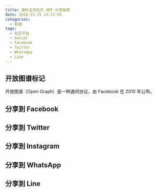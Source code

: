 ```yaml
---
title: 海外主流社交 APP 分享指南
date: 2018-11-15 13:17:55
categories:
  - 前端
tags:
  - 社交平台
  - Social
  - Facebook
  - Twitter
  - WhatsApp
  - Line
---
```


## 开放图谱标记

开放图谱（Open Graph）是一种通讯协议，由 Facebook 在 2010 年公布。

## 分享到 Facebook

## 分享到 Twitter

## 分享到 Instagram

## 分享到 WhatsApp

## 分享到 Line